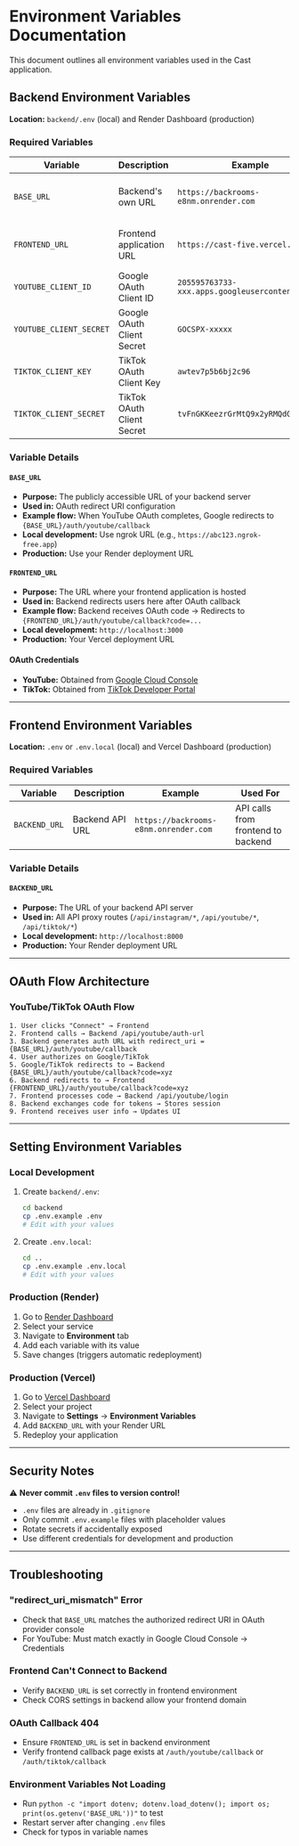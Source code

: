 # Environment Variables Documentation

This document outlines all environment variables used in the Cast application.

## Backend Environment Variables

**Location:** `backend/.env` (local) and Render Dashboard (production)

### Required Variables

| Variable | Description | Example | Used For |
|----------|-------------|---------|----------|
| `BASE_URL` | Backend's own URL | `https://backrooms-e8nm.onrender.com` | OAuth redirect URIs that OAuth providers call |
| `FRONTEND_URL` | Frontend application URL | `https://cast-five.vercel.app` | Redirecting users back to frontend after OAuth |
| `YOUTUBE_CLIENT_ID` | Google OAuth Client ID | `205595763733-xxx.apps.googleusercontent.com` | YouTube authentication |
| `YOUTUBE_CLIENT_SECRET` | Google OAuth Client Secret | `GOCSPX-xxxxx` | YouTube authentication |
| `TIKTOK_CLIENT_KEY` | TikTok OAuth Client Key | `awtev7p5b6bj2c96` | TikTok authentication |
| `TIKTOK_CLIENT_SECRET` | TikTok OAuth Client Secret | `tvFnGKKeezrGrMtQ9x2yRMQdGRZR6yzS` | TikTok authentication |

### Variable Details

#### `BASE_URL`
- **Purpose:** The publicly accessible URL of your backend server
- **Used in:** OAuth redirect URI configuration
- **Example flow:** When YouTube OAuth completes, Google redirects to `{BASE_URL}/auth/youtube/callback`
- **Local development:** Use ngrok URL (e.g., `https://abc123.ngrok-free.app`)
- **Production:** Use your Render deployment URL

#### `FRONTEND_URL`
- **Purpose:** The URL where your frontend application is hosted
- **Used in:** Backend redirects users here after OAuth callback
- **Example flow:** Backend receives OAuth code → Redirects to `{FRONTEND_URL}/auth/youtube/callback?code=...`
- **Local development:** `http://localhost:3000`
- **Production:** Your Vercel deployment URL

#### OAuth Credentials
- **YouTube:** Obtained from [Google Cloud Console](https://console.cloud.google.com/)
- **TikTok:** Obtained from [TikTok Developer Portal](https://developers.tiktok.com/)

---

## Frontend Environment Variables

**Location:** `.env` or `.env.local` (local) and Vercel Dashboard (production)

### Required Variables

| Variable | Description | Example | Used For |
|----------|-------------|---------|----------|
| `BACKEND_URL` | Backend API URL | `https://backrooms-e8nm.onrender.com` | API calls from frontend to backend |

### Variable Details

#### `BACKEND_URL`
- **Purpose:** The URL of your backend API server
- **Used in:** All API proxy routes (`/api/instagram/*`, `/api/youtube/*`, `/api/tiktok/*`)
- **Local development:** `http://localhost:8000`
- **Production:** Your Render deployment URL

---

## OAuth Flow Architecture

### YouTube/TikTok OAuth Flow

```
1. User clicks "Connect" → Frontend
2. Frontend calls → Backend /api/youtube/auth-url
3. Backend generates auth URL with redirect_uri = {BASE_URL}/auth/youtube/callback
4. User authorizes on Google/TikTok
5. Google/TikTok redirects to → Backend {BASE_URL}/auth/youtube/callback?code=xyz
6. Backend redirects to → Frontend {FRONTEND_URL}/auth/youtube/callback?code=xyz
7. Frontend processes code → Backend /api/youtube/login
8. Backend exchanges code for tokens → Stores session
9. Frontend receives user info → Updates UI
```

---

## Setting Environment Variables

### Local Development

1. Create `backend/.env`:
   ```bash
   cd backend
   cp .env.example .env
   # Edit with your values
   ```

2. Create `.env.local`:
   ```bash
   cd ..
   cp .env.example .env.local
   # Edit with your values
   ```

### Production (Render)

1. Go to [Render Dashboard](https://dashboard.render.com/)
2. Select your service
3. Navigate to **Environment** tab
4. Add each variable with its value
5. Save changes (triggers automatic redeployment)

### Production (Vercel)

1. Go to [Vercel Dashboard](https://vercel.com/dashboard)
2. Select your project
3. Navigate to **Settings** → **Environment Variables**
4. Add `BACKEND_URL` with your Render URL
5. Redeploy your application

---

## Security Notes

⚠️ **Never commit `.env` files to version control!**

- `.env` files are already in `.gitignore`
- Only commit `.env.example` files with placeholder values
- Rotate secrets if accidentally exposed
- Use different credentials for development and production

---

## Troubleshooting

### "redirect_uri_mismatch" Error
- Check that `BASE_URL` matches the authorized redirect URI in OAuth provider console
- For YouTube: Must match exactly in Google Cloud Console → Credentials

### Frontend Can't Connect to Backend
- Verify `BACKEND_URL` is set correctly in frontend environment
- Check CORS settings in backend allow your frontend domain

### OAuth Callback 404
- Ensure `FRONTEND_URL` is set in backend environment
- Verify frontend callback page exists at `/auth/youtube/callback` or `/auth/tiktok/callback`

### Environment Variables Not Loading
- Run `python -c "import dotenv; dotenv.load_dotenv(); import os; print(os.getenv('BASE_URL'))"` to test
- Restart server after changing `.env` files
- Check for typos in variable names

